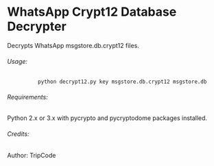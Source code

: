 # WhatsApp Crypt12 Database Decrypter
Decrypts WhatsApp msgstore.db.crypt12 files.

###### Usage:

              python decrypt12.py key msgstore.db.crypt12 msgstore.db   
  
###### Requirements:
  
 Python 2.x or 3.x with pycrypto and pycryptodome packages installed.
  
###### Credits:
 Author: TripCode
